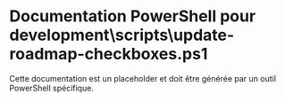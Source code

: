 # Documentation PowerShell pour development\scripts\update-roadmap-checkboxes.ps1

Cette documentation est un placeholder et doit être générée par un outil PowerShell spécifique.
